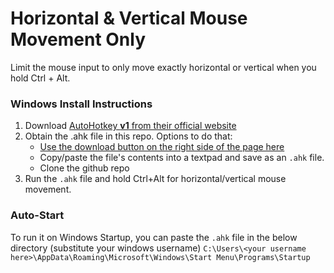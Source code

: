 # Horizontal & Vertical Mouse Movement Only
Limit the mouse input to only move exactly horizontal or vertical when you hold Ctrl + Alt.

### Windows Install Instructions
1. Download [AutoHotkey **v1** from their official website](https://www.autohotkey.com/)
2. Obtain the .ahk file in this repo.
   Options to do that:
   * [Use the download button on the right side of the page here](https://github.com/xhfhope/horizontal-vertical-only/blob/main/horizontal_vertical_only.ahk)
   * Copy/paste the file's contents into a textpad and save as an `.ahk` file.
   * Clone the github repo
4. Run the `.ahk` file and hold Ctrl+Alt for horizontal/vertical mouse movement.

### Auto-Start
To run it on Windows Startup, you can paste the `.ahk` file in the below directory (substitute your windows username)
`C:\Users\<your username here>\AppData\Roaming\Microsoft\Windows\Start Menu\Programs\Startup`
